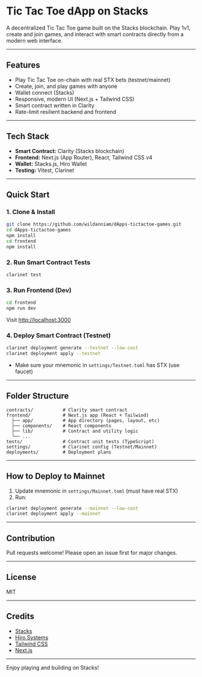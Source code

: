 # Tic Tac Toe dApp on Stacks

A decentralized Tic Tac Toe game built on the Stacks blockchain. Play 1v1, create and join games, and interact with smart contracts directly from a modern web interface.

---

## Features

- Play Tic Tac Toe on-chain with real STX bets (testnet/mainnet)
- Create, join, and play games with anyone
- Wallet connect (Stacks)
- Responsive, modern UI (Next.js + Tailwind CSS)
- Smart contract written in Clarity
- Rate-limit resilient backend and frontend

---

## Tech Stack

- **Smart Contract:** Clarity (Stacks blockchain)
- **Frontend:** Next.js (App Router), React, Tailwind CSS v4
- **Wallet:** Stacks.js, Hiro Wallet
- **Testing:** Vitest, Clarinet

---

## Quick Start

### 1. Clone & Install

```bash
git clone https://github.com/wildanniam/dApps-tictactoe-games.git
cd dApps-tictactoe-games
npm install
cd frontend
npm install
```

### 2. Run Smart Contract Tests

```bash
clarinet test
```

### 3. Run Frontend (Dev)

```bash
cd frontend
npm run dev
```

Visit [http://localhost:3000](http://localhost:3000)

### 4. Deploy Smart Contract (Testnet)

```bash
clarinet deployment generate --testnet --low-cost
clarinet deployment apply --testnet
```

- Make sure your mnemonic in `settings/Testnet.toml` has STX (use faucet)

---

## Folder Structure

```
contracts/           # Clarity smart contract
frontend/            # Next.js app (React + Tailwind)
  ├── app/           # App directory (pages, layout, etc)
  ├── components/    # React components
  ├── lib/           # Contract and utility logic
  └── ...
tests/               # Contract unit tests (TypeScript)
settings/            # Clarinet config (Testnet/Mainnet)
deployments/         # Deployment plans
```

---

## How to Deploy to Mainnet

1. Update mnemonic in `settings/Mainnet.toml` (must have real STX)
2. Run:

```bash
clarinet deployment generate --mainnet --low-cost
clarinet deployment apply --mainnet
```

---

## Contribution

Pull requests welcome! Please open an issue first for major changes.

---

## License

MIT

---

## Credits

- [Stacks](https://stacks.co/)
- [Hiro Systems](https://www.hiro.so/)
- [Tailwind CSS](https://tailwindcss.com/)
- [Next.js](https://nextjs.org/)

---

Enjoy playing and building on Stacks!
